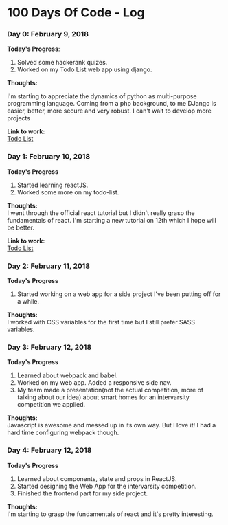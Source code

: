 # 100 Days Of Code - Log

### Day 0: February 9, 2018   


**Today's Progress**:  
1. Solved some hackerank quizes.
2. Worked on my Todo List web app using django.  


**Thoughts:**  

I'm starting to appreciate the dynamics of python as multi-purpose programming language. Coming from a php background, to me DJango is easier, better, more secure and very robust. I can't wait to develop more projects

**Link to work:**  
[Todo List](https://github.com/r0b0tt/todo-list)  



### Day 1: February 10, 2018  

**Today's Progress**  

1. Started learning reactJS.
2. Worked some more on my todo-list.  

**Thoughts:**  
I went through the official react tutorial but I didn't really grasp the fundamentals of react. I'm starting a new tutorial on 12th which I hope will be better.  
  
**Link to work:**  
[Todo List](https://github.com/r0b0tt/todo-list)  

### Day 2: February 11, 2018  

**Today's Progress**  

1. Started working on a web app for a side project I've been putting off for a while.  

**Thoughts:**  
I worked with CSS variables for the first time but I still prefer SASS variables.  

### Day 3: February 12, 2018  

**Today's Progress**  

1. Learned about webpack and babel.  
2. Worked on my web app. Added a responsive side nav.
3. My team made a presentation(not the actual competition, more of talking about our idea) about smart homes for an intervarsity competition we applied.   

**Thoughts:**  
Javascript is awesome and messed up in its own way. But I love it! I had a hard time configuring webpack though.  

### Day 4: February 12, 2018  

**Today's Progress**  
1. Learned about components, state and props in ReactJS.
2. Started designing the Web App for the intervarsity competition.
3. Finished the frontend part for my side project.  

**Thoughts:**  
I'm starting to grasp the fundamentals of react and it's pretty interesting.
